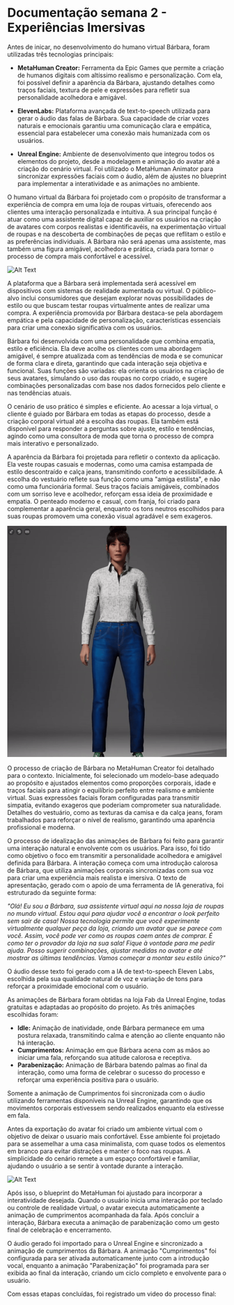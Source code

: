 # Documentação semana 2 - Experiências Imersivas

Antes de inicar, no desenvolvimento do humano virtual Bárbara, foram utilizadas três tecnologias principais:

- **MetaHuman Creator:** Ferramenta da Epic Games que permite a criação de humanos digitais com altíssimo realismo e personalização. Com ela, foi possível definir a aparência da Bárbara, ajustando detalhes como traços faciais, textura de pele e expressões para refletir sua personalidade acolhedora e amigável.

- **ElevenLabs:** Plataforma avançada de text-to-speech utilizada para gerar o áudio das falas de Bárbara. Sua capacidade de criar vozes naturais e emocionais garantiu uma comunicação clara e empática, essencial para estabelecer uma conexão mais humanizada com os usuários.  

- **Unreal Engine:** Ambiente de desenvolvimento que integrou todos os elementos do projeto, desde a modelagem e animação do avatar até a criação do cenário virtual. Foi utilizado o MetaHuman Animator para sincronizar expressões faciais com o áudio, além de ajustes no blueprint para implementar a interatividade e as animações no ambiente.  

O humano virtual da Bárbara foi projetado com o propósito de transformar a experiência de compra em uma loja de roupas virtuais, oferecendo aos clientes uma interação personalizada e intuitiva. A sua principal função é atuar como uma assistente digital capaz de auxiliar os usuários na criação de avatares com corpos realistas e identificavéis, na experimentação virtual de roupas e na descoberta de combinações de peças que reflitam o estilo e as preferências individuais. A Bárbara não será apenas uma assistente, mas também uma figura amigável, acolhedora e prática, criada para tornar o processo de compra mais confortável e acessível.

![Alt Text](./assets/MetaHuman_Barbie_face.gif)

A plataforma que a Bárbara será implementada será acessível em dispositivos com sistemas de realidade aumentada ou virtual. O público-alvo inclui consumidores que desejam explorar novas possibilidades de estilo ou que buscam testar roupas virtualmente antes de realizar uma compra. A experiência promovida por Bárbara destaca-se pela abordagem empática e pela capacidade de personalização, características essenciais para criar uma conexão significativa com os usuários.

Bárbara foi desenvolvida com uma personalidade que combina empatia, estilo e eficiência. Ela deve acolhe os clientes com uma abordagem amigável, é sempre atualizada com as tendências de moda e se comunicar de forma clara e direta, garantindo que cada interação seja objetiva e funcional. Suas funções são variadas: ela orienta os usuários na criação de seus avatares, simulando o uso das roupas no corpo criado, e sugere combinações personalizadas com base nos dados fornecidos pelo cliente e nas tendências atuais.

O cenário de uso prático é simples e eficiente. Ao acessar a loja virtual, o cliente é guiado por Bárbara em todas as etapas do processo, desde a criação corporal virtual até a escolha das roupas. Ela também está disponível para responder a perguntas sobre ajuste, estilo e tendências, agindo como uma consultora de moda que torna o processo de compra mais interativo e personalizado.

A aparência da Bárbara foi projetada para refletir o contexto da aplicação. Ela veste roupas casuais e modernas, como uma camisa estampada de estilo descontraído e calça jeans, transmitindo conforto e acessibilidade. A escolha do vestuário reflete sua função como uma "amiga estilista", e não como uma funcionária formal. Seus traços faciais amigáveis, combinados com um sorriso leve e acolhedor, reforçam essa ideia de proximidade e empatia. O penteado moderno e casual, com franja, foi criado para complementar a aparência geral, enquanto os tons neutros escolhidos para suas roupas promovem uma conexão visual agradável e sem exageros.

![Alt Text](./assets/MetaHumanCreator_Body.gif)

O processo de criação de Bárbara no MetaHuman Creator foi detalhado para o contexto. Inicialmente, foi selecionado um modelo-base adequado ao propósito e ajustados elementos como proporções corporais, idade e traços faciais para atingir o equilíbrio perfeito entre realismo e ambiente virtual. Suas expressões faciais foram configuradas para transmitir simpatia, evitando exageros que poderiam comprometer sua naturalidade. Detalhes do vestuário, como as texturas da camisa e da calça jeans, foram trabalhados para reforçar o nível de realismo, garantindo uma aparência profissional e moderna.

O processo de idealização das animações de Bárbara foi feito para garantir uma interação natural e envolvente com os usuários. Para isso, foi tido como objetivo o foco em transmitir a personalidade acolhedora e amigável definida para Bárbara. A interação começa com uma introdução calorosa de Bárbara, que utiliza animações corporais sincronizadas com sua voz para criar uma experiência mais realista e imersiva. O texto de apresentação, gerado com o apoio de uma ferramenta de IA generativa, foi estruturado da seguinte forma:

*"Olá! Eu sou a Bárbara, sua assistente virtual aqui na nossa loja de roupas no mundo virtual. Estou aqui para ajudar você a encontrar o look perfeito sem sair de casa! Nossa tecnologia permite que você experimente virtualmente qualquer peça da loja, criando um avatar que se parece com você. Assim, você pode ver como as roupas caem antes de comprar. É como ter o provador da loja na sua sala! Fique à vontade para me pedir ajuda. Posso sugerir combinações, ajustar medidas no avatar e até mostrar as últimas tendências. Vamos começar a montar seu estilo único?"*  

O áudio desse texto foi gerado com a IA de text-to-speech Eleven Labs, escolhida pela sua qualidade natural de voz e variação de tons para reforçar a proximidade emocional com o usuário.

As animações de Bárbara foram obtidas na loja Fab da Unreal Engine, todas gratuitas e adaptadas ao propósito do projeto. As três animações escolhidas foram:

- **Idle:** Animação de inatividade, onde Bárbara permanece em uma postura relaxada, transmitindo calma e atenção ao cliente enquanto não há interação.
- **Cumprimentos:** Animação em que Bárbara acena com as mãos ao iniciar uma fala, reforçando sua atitude calorosa e receptiva.
- **Parabenização:** Animação de Bárbara batendo palmas ao final da interação, como uma forma de celebrar o sucesso do processo e reforçar uma experiência positiva para o usuário.  

Somente a animação de Cumprimentos foi sincronizada com o áudio utilizando ferramentas disponíveis na Unreal Engine, garantindo que os movimentos corporais estivessem sendo realizados enquanto ela estivesse em fala.

Antes da exportação do avatar foi criado um ambiente virtual com o objetivo de deixar o usuario mais confortável. Esse ambiente foi projetado para se assemelhar a uma casa minimalista, com quase todos os elementos em branco para evitar distrações e manter o foco nas roupas. A simplicidade do cenário remete a um espaço confortável e familiar, ajudando o usuário a se sentir à vontade durante a interação.

![Alt Text](./assets/interao_mapa.gif)

Após isso, o blueprint do MetaHuman foi ajustado para incorporar a interatividade desejada. Quando o usuário inicia uma interação por teclado ou controle de realidade virtual, o avatar executa automaticamente a animação de cumprimentos acompanhada da fala. Após concluir a interação, Bárbara executa a animação de parabenização como um gesto final de celebração e encerramento.

O áudio gerado foi importado para o Unreal Engine e sincronizado a animação de cumprimentos da Bárbara. A animação "Cumprimentos" foi configurada para ser ativada automaticamente junto com a introdução vocal, enquanto a animação "Parabenização" foi programada para ser exibida ao final da interação, criando um ciclo completo e envolvente para o usuário.  

Com essas etapas concluídas, foi registrado um video do processo final:

